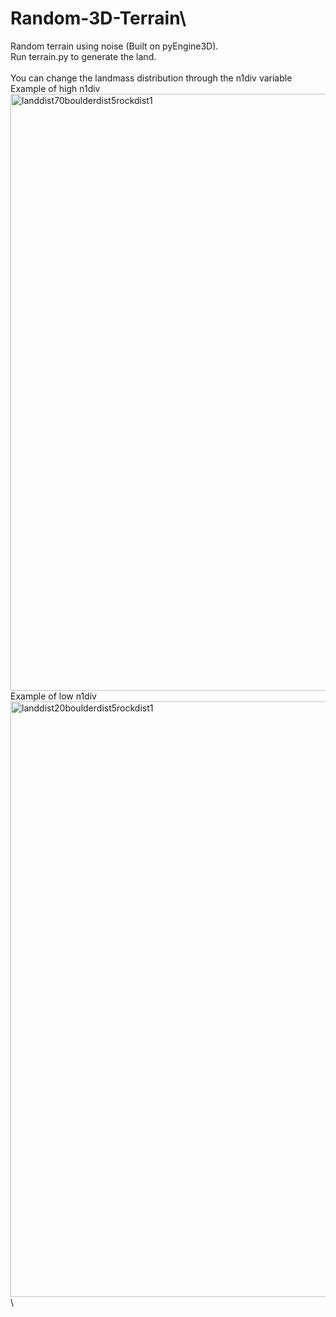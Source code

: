 # Random-3D-Terrain\
Random terrain using noise (Built on pyEngine3D).\
Run terrain.py to generate the land.\
\
You can change the landmass distribution through the n1div variable\
Example of high n1div <img width="955" alt="landdist70boulderdist5rockdist1" src="https://user-images.githubusercontent.com/99492215/171438283-830f040b-b872-478c-b127-37202bff82b7.png">\
Example of low n1div <img width="953" alt="landdist20boulderdist5rockdist1" src="https://user-images.githubusercontent.com/99492215/171438463-faf473b2-0058-4c14-ada8-a8315074a2b3.png">\


